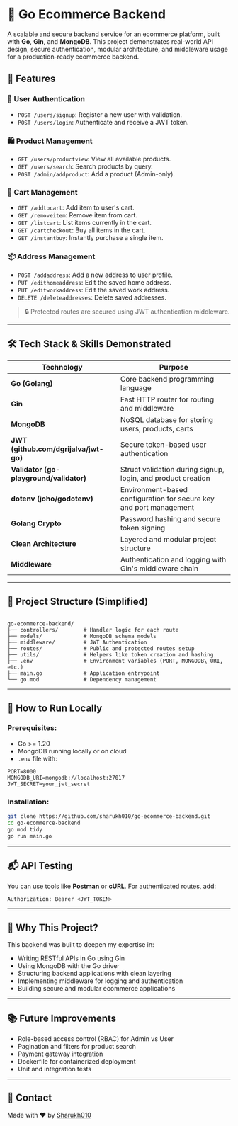 # 🛒 Go Ecommerce Backend

A scalable and secure backend service for an ecommerce platform, built with **Go**, **Gin**, and **MongoDB**. This project demonstrates real-world API design, secure authentication, modular architecture, and middleware usage for a production-ready ecommerce backend.

## 🚀 Features

### 🧑 User Authentication
- `POST /users/signup`: Register a new user with validation.
- `POST /users/login`: Authenticate and receive a JWT token.

### 🛍️ Product Management
- `GET /users/productview`: View all available products.
- `GET /users/search`: Search products by query.
- `POST /admin/addproduct`: Add a product (Admin-only).

### 🛒 Cart Management
- `GET /addtocart`: Add item to user's cart.
- `GET /removeitem`: Remove item from cart.
- `GET /listcart`: List items currently in the cart.
- `GET /cartcheckout`: Buy all items in the cart.
- `GET /instantbuy`: Instantly purchase a single item.

### 📦 Address Management
- `POST /addaddress`: Add a new address to user profile.
- `PUT /edithomeaddress`: Edit the saved home address.
- `PUT /editworkaddress`: Edit the saved work address.
- `DELETE /deleteaddresses`: Delete saved addresses.

> 🔒 Protected routes are secured using JWT authentication middleware.

---

## 🛠️ Tech Stack & Skills Demonstrated

| Technology | Purpose |
|-----------|---------|
| **Go (Golang)** | Core backend programming language |
| **Gin** | Fast HTTP router for routing and middleware |
| **MongoDB** | NoSQL database for storing users, products, carts |
| **JWT (github.com/dgrijalva/jwt-go)** | Secure token-based user authentication |
| **Validator (go-playground/validator)** | Struct validation during signup, login, and product creation |
| **dotenv (joho/godotenv)** | Environment-based configuration for secure key and port management |
| **Golang Crypto** | Password hashing and secure token signing |
| **Clean Architecture** | Layered and modular project structure |
| **Middleware** | Authentication and logging with Gin's middleware chain |

---

## 📁 Project Structure (Simplified)

```

go-ecommerce-backend/
├── controllers/        # Handler logic for each route
├── models/             # MongoDB schema models
├── middleware/         # JWT Authentication
├── routes/             # Public and protected routes setup
├── utils/              # Helpers like token creation and hashing
├── .env                # Environment variables (PORT, MONGODB\_URI, etc.)
├── main.go             # Application entrypoint
└── go.mod              # Dependency management

````

---

## 🧪 How to Run Locally

### Prerequisites:
- Go >= 1.20
- MongoDB running locally or on cloud
- `.env` file with:

```env
PORT=8000
MONGODB_URI=mongodb://localhost:27017
JWT_SECRET=your_jwt_secret
````

### Installation:

```bash
git clone https://github.com/sharukh010/go-ecommerce-backend.git
cd go-ecommerce-backend
go mod tidy
go run main.go
```

---

## 📬 API Testing

You can use tools like **Postman** or **cURL**. For authenticated routes, add:

```
Authorization: Bearer <JWT_TOKEN>
```

---

## 📌 Why This Project?

This backend was built to deepen my expertise in:

* Writing RESTful APIs in Go using Gin
* Using MongoDB with the Go driver
* Structuring backend applications with clean layering
* Implementing middleware for logging and authentication
* Building secure and modular ecommerce applications

---

## 📚 Future Improvements

* Role-based access control (RBAC) for Admin vs User
* Pagination and filters for product search
* Payment gateway integration
* Dockerfile for containerized deployment
* Unit and integration tests

---

## 📧 Contact

Made with ❤️ by [Sharukh010](https://github.com/sharukh010)

